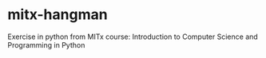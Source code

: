 # mitx-hangman
Exercise in python from MITx course: Introduction to Computer Science and Programming in Python
